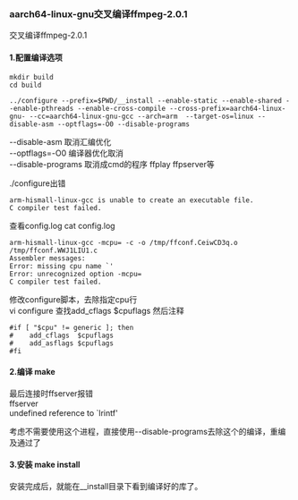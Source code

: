 ### aarch64-linux-gnu交叉编译ffmpeg-2.0.1

交叉编译ffmpeg-2.0.1 
#### 1.配置编译选项
```
mkdir build
cd build

../configure --prefix=$PWD/__install --enable-static --enable-shared --enable-pthreads --enable-cross-compile --cross-prefix=aarch64-linux-gnu- --cc=aarch64-linux-gnu-gcc --arch=arm  --target-os=linux --disable-asm --optflags=-O0 --disable-programs
```
--disable-asm 取消汇编优化 \
--optflags=-O0 编译器优化取消 \
--disable-programs 取消成cmd的程序 ffplay ffpserver等

./configure出错
```
arm-hismall-linux-gcc is unable to create an executable file.
C compiler test failed.
```
查看config.log  cat config.log 
```
arm-hismall-linux-gcc -mcpu= -c -o /tmp/ffconf.CeiwCD3q.o  /tmp/ffconf.WWJ1LIU1.c 
Assembler messages: 
Error: missing cpu name `' 
Error: unrecognized option -mcpu=
C compiler test failed.
```
修改configure脚本，去除指定cpu行 \
vi configure   查找add_cflags  $cpuflags 然后注释
```
#if [ "$cpu" != generic ]; then
#    add_cflags  $cpuflags
#    add_asflags $cpuflags
#fi
```
#### 2.编译 make 
最后连接时ffserver报错 \
ffserver \
undefined reference to `lrintf' 

考虑不需要使用这个进程，直接使用--disable-programs去除这个的编译，重编及通过了

#### 3.安装 make install
安装完成后，就能在__install目录下看到编译好的库了。

